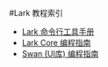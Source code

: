 #Lark 教程索引

* [Lark 命令行工具手册](cmd-tools.md)
* [Lark Core 编程指南](core/README.md)
* [Swan (UI库) 编程指南](swan/README.md)